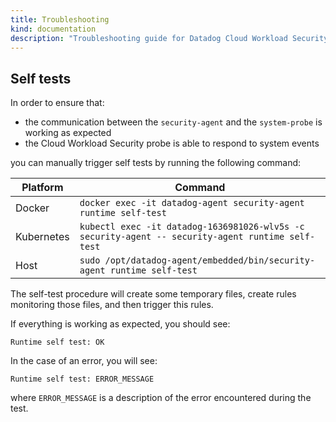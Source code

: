 ```yaml
---
title: Troubleshooting
kind: documentation
description: "Troubleshooting guide for Datadog Cloud Workload Security."
---
```


## Self tests

In order to ensure that:
- the communication between the `security-agent` and the `system-probe` is
working as expected
- the Cloud Workload Security probe is able to respond to system events

you can manually trigger self tests by running the following command:

| Platform     | Command                                                                                           |
| --------     | -------                                                                                           |
| Docker       | `docker exec -it datadog-agent security-agent runtime self-test`                                  |
| Kubernetes   | `kubectl exec -it datadog-1636981026-wlv5s -c security-agent -- security-agent runtime self-test` |
| Host         | `sudo /opt/datadog-agent/embedded/bin/security-agent runtime self-test`                           |

The self-test procedure will create some temporary files, create rules monitoring
those files, and then trigger this rules.

If everything is working as expected, you should see:
```
Runtime self test: OK
```

In the case of an error, you will see:
```
Runtime self test: ERROR_MESSAGE
```
where `ERROR_MESSAGE` is a description of the error encountered during the test.
